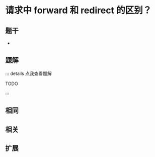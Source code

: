 # 请求中 forward 和 redirect 的区别？


## 题干

- 



## 题解

::: details 点我查看题解

  TODO

:::



## 相同


## 相关


## 扩展

